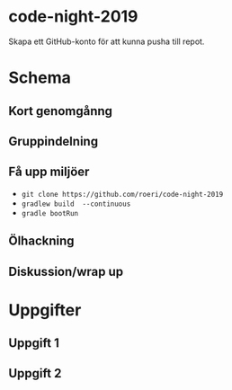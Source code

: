 # code-night-2019

Skapa ett GitHub-konto för att kunna pusha till repot.

# Schema

## Kort genomgånng
## Gruppindelning
## Få upp miljöer
* ```git clone https://github.com/roeri/code-night-2019```
* ```gradlew build  --continuous```
* ```gradle bootRun```

## Ölhackning
## Diskussion/wrap up

# Uppgifter

## Uppgift 1

## Uppgift 2
